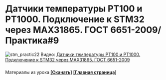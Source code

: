 # Датчики температуры PT100 и PT1000. Подключение к STM32 через MAX31865. ГОСТ 6651-2009/ Практика#9
![stm_practic22](https://user-images.githubusercontent.com/68805120/124399253-e8d79080-dd22-11eb-8f2f-dcdfcbfca558.jpg)
Видео: [Датчики температуры PT100 и PT1000. Подключение к STM32 через MAX31865. ГОСТ 6651-2009](https://youtu.be/Y0EczfI6f4M)
###
Материалы из урока **[[Скачать]](https://github.com/Solderingironspb/Lessons-Stm32/archive/MAX31865.zip)**
**[[Главная страница]](https://github.com/Solderingironspb/Lessons-Stm32/blob/master/README.md)**
